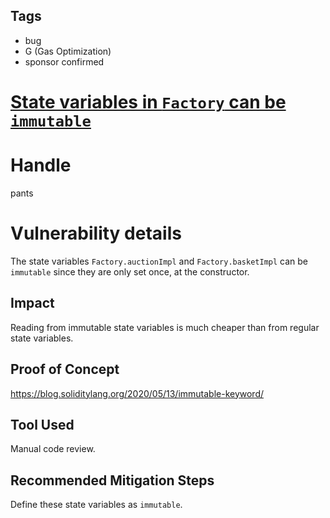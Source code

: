 ## Tags

- bug
- G (Gas Optimization)
- sponsor confirmed

# [State variables in `Factory` can be `immutable`](https://github.com/code-423n4/2021-10-defiprotocol-findings/issues/11) 

# Handle

pants


# Vulnerability details

The state variables `Factory.auctionImpl` and `Factory.basketImpl` can be `immutable` since they are only set once, at the constructor.

## Impact
Reading from immutable state variables is much cheaper than from regular state variables.

## Proof of Concept
https://blog.soliditylang.org/2020/05/13/immutable-keyword/

## Tool Used
Manual code review.

## Recommended Mitigation Steps
Define these state variables as `immutable`.

